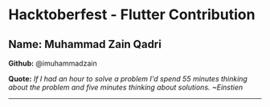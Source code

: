 # Hacktoberfest - Flutter Contribution

## Name: Muhammad Zain Qadri

**Github:** @imuhammadzain

**Quote:** *If I had an hour to solve a problem I'd spend 55 minutes thinking about the problem and five minutes thinking about solutions. ~Einstien*

---